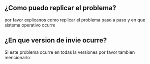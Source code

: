 ## ¿Como puedo replicar el problema?
por favor explicanos como replicar el problema paso a paso y en que sistema operativo ocurre
## ¿En que version de invie ocurre?
Si este problema ocurre en todas la versiones por favor tambien mencionarlo
